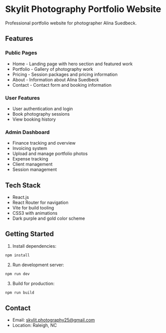 # Skylit Photography Portfolio Website

Professional portfolio website for photographer Alina Suedbeck.

## Features

### Public Pages
- Home - Landing page with hero section and featured work
- Portfolio - Gallery of photography work
- Pricing - Session packages and pricing information
- About - Information about Alina Suedbeck
- Contact - Contact form and booking information

### User Features
- User authentication and login
- Book photography sessions
- View booking history

### Admin Dashboard
- Finance tracking and overview
- Invoicing system
- Upload and manage portfolio photos
- Expense tracking
- Client management
- Session management

## Tech Stack
- React.js
- React Router for navigation
- Vite for build tooling
- CSS3 with animations
- Dark purple and gold color scheme

## Getting Started

1. Install dependencies:
```bash
npm install
```

2. Run development server:
```bash
npm run dev
```

3. Build for production:
```bash
npm run build
```

## Contact
- Email: skylit.photography25@gmail.com
- Location: Raleigh, NC

